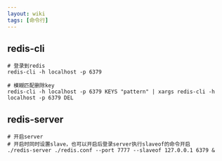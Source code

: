 ```yaml
---
layout: wiki
tags: [命令行]
---
```




## redis-cli

```shell
# 登录到redis
redis-cli -h localhost -p 6379

# 模糊匹配删除key
redis-cli -h localhost -p 6379 KEYS "pattern" | xargs redis-cli -h localhost -p 6379 DEL
```

## redis-server

```shell
# 开启server
# 开启时同时设置slave，也可以开启后登录server执行slaveof的命令开启
./redis-server ./redis.conf --port 7777 --slaveof 127.0.0.1 6379 &
```